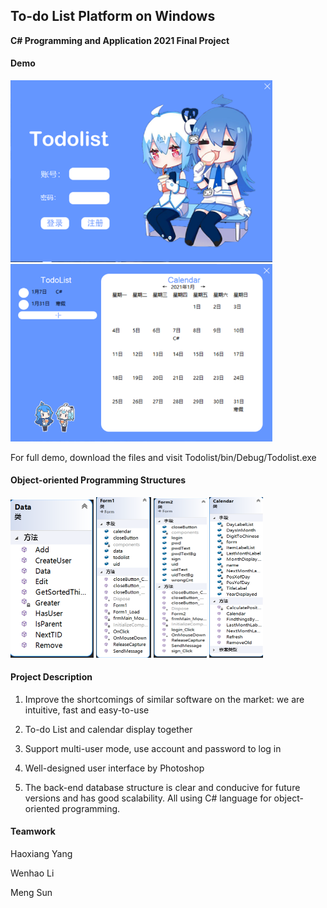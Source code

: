 ## To-do List Platform on Windows

**C# Programming and Application 2021 Final Project**

#### Demo

<img src="./imgs/1.png" alt="1" style="zoom: 67%;" />

<img src="./imgs/2.png" alt="1" style="zoom: 67%;" />

For full demo, download the files and visit Todolist/bin/Debug/Todolist.exe

#### Object-oriented Programming Structures

<img src="./imgs/3.png" alt="1" style="zoom: 50%;" />  <img src="./imgs/4.png" alt="1" style="zoom: 50%;" />  <img src="./imgs/5.png" alt="1" style="zoom: 50%;" />  <img src="./imgs/6.png" alt="1" style="zoom: 50%;" />

#### Project Description

1. Improve the shortcomings of similar software on the market: we are intuitive, fast and easy-to-use

2. To-do List and calendar display together
3. Support multi-user mode, use account and password to log in
4. Well-designed user interface by Photoshop
5. The back-end database structure is clear and conducive for future versions and has good scalability. All using C# language for object-oriented programming.

#### Teamwork

Haoxiang Yang

Wenhao Li

Meng Sun